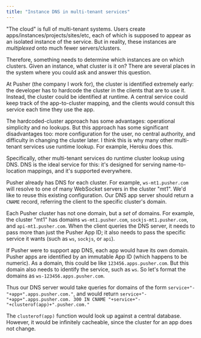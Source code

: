 ```yaml
---
title: "Instance DNS in multi-tenant services"
---
```


"The cloud" is full of multi-tenant systems.
Users create apps/instances/projects/sites/etc,
each of which is supposed to appear as an isolated instance of the service.
But in reality, these instances are _multiplexed_ onto much fewer servers/clusters.

Therefore, something needs to determine which instances are on which clusters.
Given an instance, what cluster is it on?
There are several places in the system where you could ask and answer this question.

At Pusher (the company I work for),
the cluster is identified extremely early:
the developer has to hardcode the cluster in the clients that are to use it.
Instead, the cluster could be identified at runtime.
A central service could keep track of the app-to-cluster mapping,
and the clients would consult this service each time they use the app.

The hardcoded-cluster approach has some advantages: operational simplicity and no lookups.
But this approach has some significant disadvantages too:
more configuration for the user,
no central authority,
and difficulty in changing the cluster later.
I think this is why many other multi-tenant services use runtime lookup.
For example, Heroku does this.

Specifically, other multi-tenant services do runtime cluster lookup using DNS.
DNS is the ideal service for this:
it's designed for serving name-to-location mappings,
and it's supported everywhere.

Pusher already has DNS for each cluster.
For example, `ws-mt1.pusher.com` will resolve to one of many WebSocket servers in the cluster "mt1".
We'd like to reuse this existing configuration.
Our DNS app server should return a `CNAME` record,
referring the client to the specific cluster's domain.

Each Pusher cluster has not one domain, but a _set_ of domains.
For example, the cluster "mt1" has domains `ws-mt1.pusher.com`, `sockjs-mt1.pusher.com`, and `api-mt1.pusher.com`.
When the client queries the DNS server,
it needs to pass more than just the Pusher App ID;
it also needs to pass the specific service it wants (such as `ws`, `sockjs`, or `api`).

If Pusher were to support app DNS, each app would have its own domain.
Pusher apps are identified by an immutable App ID (which happens to be numeric).
As a domain, this could be like `123456.apps.pusher.com`.
But this domain also needs to identify the service, such as `ws`.
So let's format the domains as `ws-123456.apps.pusher.com`.

Thus our DNS server would take queries for domains of the form `service+"-"+app+".apps.pusher.com."`,
and would return `service+"-"+app+".apps.pusher.com. 300 IN CNAME "+service+"-"+clusterof(app)+".pusher.com."`

The `clusterof(app)` function would look up against a central database.
However, it would be infinitely cacheable, since the cluster for an app does not change.
